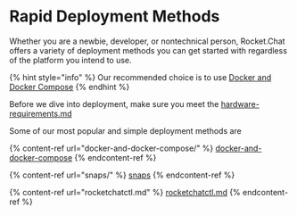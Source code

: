 # Rapid Deployment Methods

Whether you are a newbie, developer, or nontechnical person, Rocket.Chat offers a variety of deployment methods you can get started with regardless of the platform you intend to use.

{% hint style="info" %}
Our recommended choice is to use [Docker and Docker Compose](docker-and-docker-compose/)
{% endhint %}

Before we dive into deployment, make sure you meet the [hardware-requirements.md](../hardware-requirements.md "mention")

Some of our most popular and simple deployment methods are

{% content-ref url="docker-and-docker-compose/" %}
[docker-and-docker-compose](docker-and-docker-compose/)
{% endcontent-ref %}

{% content-ref url="snaps/" %}
[snaps](snaps/)
{% endcontent-ref %}

{% content-ref url="rocketchatctl.md" %}
[rocketchatctl.md](rocketchatctl.md)
{% endcontent-ref %}
